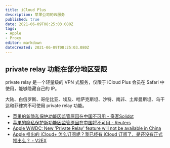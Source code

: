 ```yaml
---
title: iCloud Plus
description: 苹果公司的云服务
published: true
date: 2021-06-09T08:25:03.080Z
tags: 
- Apple
- Proxy
editor: markdown
dateCreated: 2021-06-09T08:25:03.080Z
---
```


## private relay 功能在部分地区受限

private relay 是一个轻量级的 VPN 式服务，仅限于 iCloud Plus 会员在 Safari 中使用，能够隐藏自己的 IP。

大陆、白俄罗斯、哥伦比亚、埃及、哈萨克斯坦、沙特、南非、土库曼斯坦、乌干达和菲律宾不可使用 private relay 功能。

+ [苹果的新隐私保护功能因监管原因在中国不可用 - 奇客Solidot](https://web.archive.org/web/20210609071732/https://www.solidot.org/story?sid=67988)
+ [苹果的隐私保护新功能因监管原因在中国将不可用 - Reuters](https://web.archive.org/web/20210609080258if_/https://cn.reuters.com/article/idCNKCS2DK07J)
+ [Apple WWDC: New 'Private Relay' feature will not be available in China](https://web.archive.org/web/20210608211722/https://www.cnbc.com/2021/06/08/apple-wwdc-new-private-relay-feature-will-not-be-available-in-china.html)
+ [Apple 推出的 iCloud+ 怎么订阅呢？我已经有 iCloud 订阅了，是还没有正式推出么？ - V2EX](https://web.archive.org/web/20210608155647/https://www.v2ex.com/t/782064)
